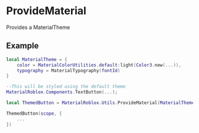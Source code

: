 # ProvideMaterial

Provides a MaterialTheme

## Example
```lua
local MaterialTheme = {
    color = MaterialColorUtilities.default:light(Color3.new(...)),
    typography = MaterialTypography(fontId)
}

--This will be styled using the default theme
MaterialRoblox.Components.TextButton(...);

local ThemedButton = MaterialRoblox.Utils.ProvideMaterial(MaterialTheme, MaterialRoblox.Components.TextButton);

ThemedButton(scope, {
    ...
})
```